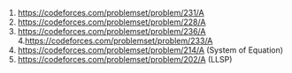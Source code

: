 1. https://codeforces.com/problemset/problem/231/A
2. https://codeforces.com/problemset/problem/228/A
3. https://codeforces.com/problemset/problem/236/A
4.https://codeforces.com/problemset/problem/233/A
5. https://codeforces.com/problemset/problem/214/A (System of Equation)
6. https://codeforces.com/problemset/problem/202/A (LLSP)